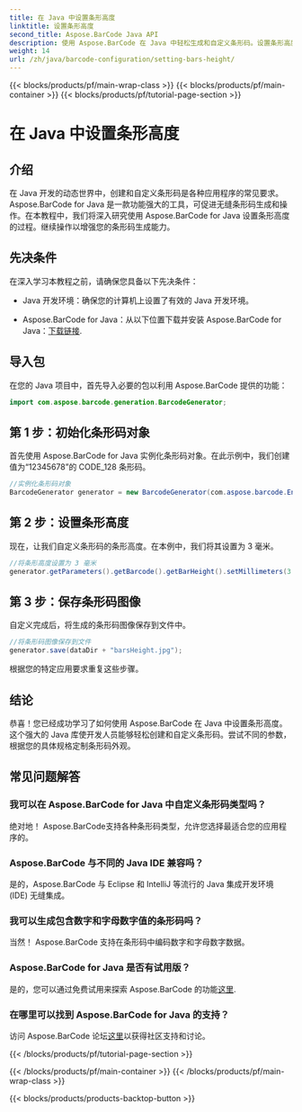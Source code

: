 ```yaml
---
title: 在 Java 中设置条形高度
linktitle: 设置条形高度
second_title: Aspose.BarCode Java API
description: 使用 Aspose.BarCode 在 Java 中轻松生成和自定义条形码。设置条形高度、选择类型并增强应用程序的功能。
weight: 14
url: /zh/java/barcode-configuration/setting-bars-height/
---
```


{{< blocks/products/pf/main-wrap-class >}}
{{< blocks/products/pf/main-container >}}
{{< blocks/products/pf/tutorial-page-section >}}

# 在 Java 中设置条形高度


## 介绍

在 Java 开发的动态世界中，创建和自定义条形码是各种应用程序的常见要求。 Aspose.BarCode for Java 是一款功能强大的工具，可促进无缝条形码生成和操作。在本教程中，我们将深入研究使用 Aspose.BarCode for Java 设置条形高度的过程。继续操作以增强您的条形码生成能力。

## 先决条件

在深入学习本教程之前，请确保您具备以下先决条件：

- Java 开发环境：确保您的计算机上设置了有效的 Java 开发环境。

-  Aspose.BarCode for Java：从以下位置下载并安装 Aspose.BarCode for Java：[下载链接](https://releases.aspose.com/barcode/java/).

## 导入包

在您的 Java 项目中，首先导入必要的包以利用 Aspose.BarCode 提供的功能：

```java
import com.aspose.barcode.generation.BarcodeGenerator;
```

## 第 1 步：初始化条形码对象

首先使用 Aspose.BarCode for Java 实例化条形码对象。在此示例中，我们创建值为“12345678”的 CODE_128 条形码。

```java
//实例化条形码对象
BarcodeGenerator generator = new BarcodeGenerator(com.aspose.barcode.EncodeTypes.CODE_128, "12345678");
```

## 第 2 步：设置条形高度

现在，让我们自定义条形码的条形高度。在本例中，我们将其设置为 3 毫米。

```java
//将条形高度设置为 3 毫米
generator.getParameters().getBarcode().getBarHeight().setMillimeters(3.0f);
```

## 第 3 步：保存条形码图像

自定义完成后，将生成的条形码图像保存到文件中。

```java
//将条形码图像保存到文件
generator.save(dataDir + "barsHeight.jpg");
```

根据您的特定应用要求重复这些步骤。

## 结论

恭喜！您已经成功学习了如何使用 Aspose.BarCode 在 Java 中设置条形高度。这个强大的 Java 库使开发人员能够轻松创建和自定义条形码。尝试不同的参数，根据您的具体规格定制条形码外观。

## 常见问题解答

### 我可以在 Aspose.BarCode for Java 中自定义条形码类型吗？
绝对地！ Aspose.BarCode支持各种条形码类型，允许您选择最适合您的应用程序的。

### Aspose.BarCode 与不同的 Java IDE 兼容吗？
是的，Aspose.BarCode 与 Eclipse 和 IntelliJ 等流行的 Java 集成开发环境 (IDE) 无缝集成。

### 我可以生成包含数字和字母数字值的条形码吗？
当然！ Aspose.BarCode 支持在条形码中编码数字和字母数字数据。

### Aspose.BarCode for Java 是否有试用版？
是的，您可以通过免费试用来探索 Aspose.BarCode 的功能[这里](https://releases.aspose.com/).

### 在哪里可以找到 Aspose.BarCode for Java 的支持？
访问 Aspose.BarCode 论坛[这里](https://forum.aspose.com/c/barcode/13)以获得社区支持和讨论。


{{< /blocks/products/pf/tutorial-page-section >}}

{{< /blocks/products/pf/main-container >}}
{{< /blocks/products/pf/main-wrap-class >}}

{{< blocks/products/products-backtop-button >}}
